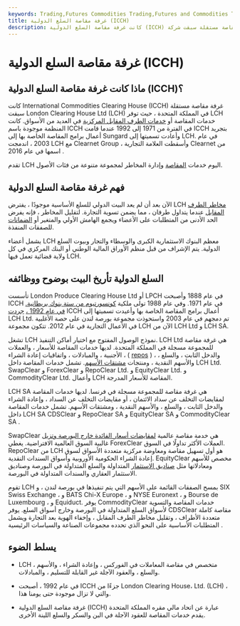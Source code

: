 ```yaml
---
keywords: Trading,Futures Commodities Trading,Futures and Commodities Trading
title: غرفة مقاصة السلع الدولية (ICCH)
description: كانت غرفة مقاصة السلع الدولية (ICCH) غرفة مقاصة مستقلة سبقت شركة London Clearing House Ltd البريطانية (LCH).
---
```


# غرفة مقاصة السلع الدولية (ICCH)
## ماذا كانت غرفة مقاصة السلع الدولية (ICCH)؟

كانت International Commodities Clearing House (ICCH) غرفة مقاصة مستقلة سبقت London Clearing House Ltd (LCH) في المملكة المتحدة ، حيث توفر LCH خدمات المقاصة أو [خدمات الطرف المقابل المركزية](/ccph) في العديد من الأسواق. كانت المنظمة موجودة باسم ICCH في الفترة من 1971 إلى 1992 عندما قامت ICCH بتجريد أعمال برامج المقاصة الخاصة بها إلى Sungard وأعادت تسميتها إلى LCH. في عام 2003 ، اندمجت LCH مع Clearnet Group ، وأسقطت العلامة التجارية Clearnet من اسمها في عام 2016 .

تقدم LCH اليوم خدمات [المقاصة](/clearing) وإدارة المخاطر لمجموعة متنوعة من فئات الأصول.

## فهم غرفة مقاصة السلع الدولية

الآن بعد أن لم يعد البيت الدولي للسلع الأساسية موجودًا ، يفترض LCH [مخاطر الطرف المقابل](/counterpartyrisk) عندما يتداول طرفان ، مما يضمن تسوية التجارة. لتقليل المخاطر ، فإنه يفرض الحد الأدنى من المتطلبات على الأعضاء ويجمع الهامش الأولي والمتغير أو [الضمانات](/collateral) للصفقات المنفذة.

يشمل أعضاء LCH معظم البنوك الاستثمارية الكبرى والوسطاء والتجار وبيوت السلع الدولية. يتم الإشراف من قبل منظم الأوراق المالية الوطني أو البنك المركزي في كل ولاية قضائية تعمل فيها LCH.

## السلع الدولية تأريخ البيت بوضوح ووظائفه

تأسست London Produce Clearing House Ltd أو LPCH في عام 1888 وأصبحت ICCH في عام 1971. وفي عام 1988 تولى ملكية [كونسورتيوم من ستة بنوك بريطانية. في عام 1992 ،](/consortium) [جردت](/commodity) ICCH أعمال برامج المقاصة الخاصة بها وأعيدت تسميتها إلى LCH Ltd. تم دمجهم في عام 2003 واستحوذت مجموعة بورصة لندن على حصة الأغلبية في الأعمال التجارية في عام 2012. تتكون مجموعة LCH الآن من LCH Ltd و LCH SA.

تشغل LCH نموذج الوصول المفتوح مع اختيار أماكن التنفيذ. LCH Ltd هي غرفة مقاصة للمجموعة مسجلة في المملكة المتحدة. لديها خدمات المقاصة للأسعار ، والعملات الأجنبية ، والمبادلات ، واتفاقيات إعادة الشراء ، ( [repos](/repurchaseagreement) ) ، والدخل الثابت ، والسلع ، والأسهم النقدية ، ومنتجات [مشتقات الأسهم](/equity_derivative). تشمل خدمات المقاصة داخل LCH Ltd. SwapClear و ForexClear و RepoClear Ltd. و EquityClear Ltd. و CommodityClear Ltd. وأعمال LCH المقاصة للأسعار المدرجة.

LCH SA هي غرفة مقاصة للمجموعة مسجلة في فرنسا. لديها خدمات المقاصة لمقايضات التخلف عن سداد الائتمان ، أو مقايضات التخلف عن السداد ، وإعادة الشراء والدخل الثابت ، والسلع ، والأسهم النقدية ، ومشتقات الأسهم. تشمل خدمات المقاصة داخل LCH SA CDSClear و RepoClear SA و EquityClear SA و CommodityClear SA .

SwapClear هي خدمة مقاصة عالمية [لمقايضات أسعار الفائدة خارج البورصة وتزيل](/interestrateswap) غالبية السوق العالمية الافتراضية. يغطي ForexClear العملات الأكثر تداولًا في السوق. RepoClear من LCH هو أول تسهيل مقاصة ومعاوضة مركزية متعددة الأسواق لسوق إعادة الشراء الحكومية الأوروبية وأسواق السندات النقدية. EquityClear مخصص للأسهم ومعادلاتها مثل [صناديق الاستثمار](/etf) المتداولة والسلع المتداولة في البورصة وصناديق الاستثمار العقاري والسندات المتداولة في البورصة.

تقوم LCH بمسح الصفقات القائمة على الأسهم التي يتم تنفيذها في بورصة لندن ، و SIX Swiss Exchange ، و BATS Chi-X Europe ، و NYSE Euronext ، و Bourse de Luxembourg ، و Equiduct. يوفر CommodityClear خدمات المقاصة والتسوية لأسواق السلع المتداولة في البورصة وخارج أسواق السلع. يوفر CDSClear مقاصة كاملة متعددة الأطراف ، وتقليل مخاطر الطرف المقابل ، وإخفاء الهوية بعد التجارة ويشمل المتطلبات الأساسية على النحو الذي تحدده مجموعات الصناعة والسياسات الرئيسية .

## يسلط الضوء

- LCH متخصص في مقاصة المعاملات في الفوركس ، وإعادة الشراء ، والأسهم ، والسلع ، والعقود الآجلة غير القابلة للتسليم ، والمبادلات.

- في عام 1992 ، أصبحت ICCH جزءًا من London Clearing House، Ltd. (LCH) ، والتي لا تزال موجودة حتى يومنا هذا.

- غرفة مقاصة السلع الدولية (ICCH) عبارة عن اتحاد مالي مقره المملكة المتحدة يقدم خدمات المقاصة للعقود الآجلة في البن والسكر والسلع اللينة الأخرى.

